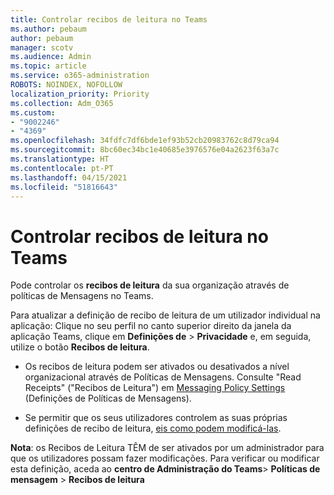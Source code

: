 ```yaml
---
title: Controlar recibos de leitura no Teams
ms.author: pebaum
author: pebaum
manager: scotv
ms.audience: Admin
ms.topic: article
ms.service: o365-administration
ROBOTS: NOINDEX, NOFOLLOW
localization_priority: Priority
ms.collection: Adm_O365
ms.custom:
- "9002246"
- "4369"
ms.openlocfilehash: 34fdfc7df6bde1ef93b52cb20983762c8d79ca94
ms.sourcegitcommit: 8bc60ec34bc1e40685e3976576e04a2623f63a7c
ms.translationtype: HT
ms.contentlocale: pt-PT
ms.lasthandoff: 04/15/2021
ms.locfileid: "51816643"
---
```

# <a name="controlling-read-receipts-in-teams"></a>Controlar recibos de leitura no Teams

Pode controlar os **recibos de leitura** da sua organização através de políticas de Mensagens no Teams.

Para atualizar a definição de recibo de leitura de um utilizador individual na aplicação: Clique no seu perfil no canto superior direito da janela da aplicação Teams, clique em **Definições de** > **Privacidade** e, em seguida, utilize o botão **Recibos de leitura**.

- Os recibos de leitura podem ser ativados ou desativados a nível organizacional através de Políticas de Mensagens. Consulte "Read Receipts" ("Recibos de Leitura") em [Messaging Policy Settings](https://docs.microsoft.com/microsoftteams/messaging-policies-in-teams#messaging-policy-settings) (Definições de Políticas de Mensagens).

- Se permitir que os seus utilizadores controlem as suas próprias definições de recibo de leitura, [eis como podem modificá-las](https://docs.microsoft.com/microsoftteams/messaging-policies-in-teams#messaging-policy-settings). 

**Nota**: os Recibos de Leitura TÊM de ser ativados por um administrador para que os utilizadores possam fazer modificações. Para verificar ou modificar esta definição, aceda ao **centro de Administração do Teams**> **Políticas de mensagem** > **Recibos de leitura**
